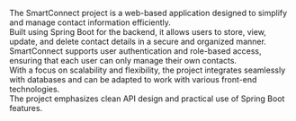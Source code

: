 The SmartConnect project is a web-based application designed to simplify and manage contact information efficiently. <br>
Built using Spring Boot for the backend, it allows users to store, view, update, and delete contact details in a secure and organized manner. <br>
SmartConnect supports user authentication and role-based access, ensuring that each user can only manage their own contacts. <br>
With a focus on scalability and flexibility, the project integrates seamlessly with databases and can be adapted to work with various front-end technologies. <br>
The project emphasizes clean API design and practical use of Spring Boot features.
